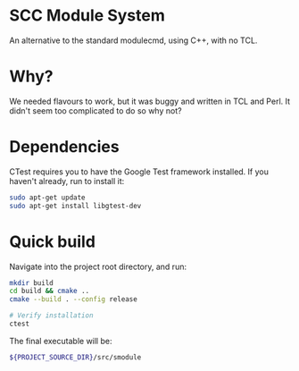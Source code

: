# SCC Module System
An alternative to the standard modulecmd, using C++, with no TCL.

# Why?
We needed flavours to work, but it was buggy and written in TCL and Perl.
It didn't seem too complicated to do so why not?

# Dependencies
CTest requires you to have the Google Test framework installed. If you haven't already,
run to install it:
```sh
sudo apt-get update
sudo apt-get install libgtest-dev
```

# Quick build
Navigate into the project root directory, and run:
```sh
mkdir build
cd build && cmake ..
cmake --build . --config release

# Verify installation
ctest
```
The final executable will be:
```sh
${PROJECT_SOURCE_DIR}/src/smodule
```